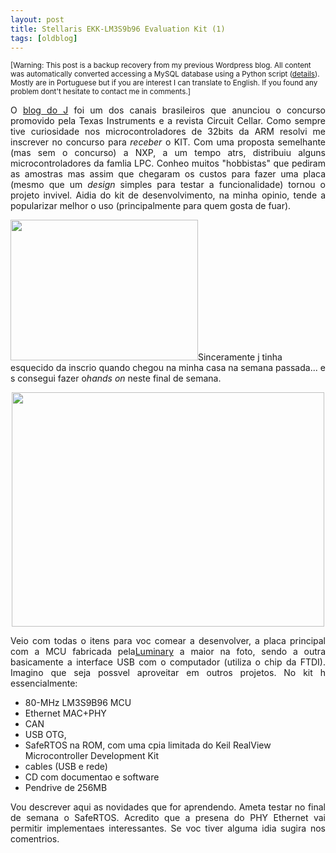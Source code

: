```yaml
---
layout: post
title: Stellaris EKK-LM3S9b96 Evaluation Kit (1)
tags: [oldblog]
---
```


<small>[Warning: This post is a backup recovery from my previous Wordpress blog. All content was automatically converted accessing a MySQL database using a Python script (<a href="http://maluta.github.io/blog/convert-wordpress-to-jekyll/">details</a>). Mostly are in Portuguese but if you are interest I can translate to English. If you found any problem dont't hesitate to contact me in comments.]</small>



<p style="text-align: justify;">O <a href="http://blogdoje.com.br/2010/01/29/texas-instruments-design-stellaris-2010-contest" target="_blank">blog do J</a> foi um dos canais brasileiros que anunciou o concurso promovido pela Texas Instruments e a revista Circuit Cellar. Como sempre tive curiosidade nos microcontroladores de 32bits da ARM resolvi me inscrever no concurso para <em>receber</em> o KIT. Com uma proposta semelhante (mas sem o concurso) a NXP, a um tempo atrs, distribuiu alguns microcontroladores da famlia LPC. Conheo muitos "hobbistas" que pediram as amostras mas assim que chegaram os custos para fazer uma placa (mesmo que um <em>design</em> simples para testar a funcionalidade) tornou o projeto invivel. Aidia do kit de desenvolvimento, na minha opinio, tende a popularizar melhor o uso (principalmente para quem gosta de fuar).</p>
<a href="http://www.coding.com.br/wp-content/uploads/2010/04/4493235551_3214e1f7fd.jpg"><img class="aligncenter size-medium wp-image-865" title="Caixa com o kit" src="http://www.coding.com.br/wp-content/uploads/2010/04/4493235551_3214e1f7fd-300x225.jpg" alt="" width="300" height="225" /></a>Sinceramente j tinha esquecido da inscrio quando chegou na minha casa na semana passada... e s consegui fazer o<em>hands on</em> neste final de semana.
<p style="text-align: center;"><img class="aligncenter" title="Itens dentro da caixa" src="http://www.coding.com.br/wp-content/uploads/2010/04/4493464217_41d7caa412.jpg" alt="" width="500" height="375" /></p>
<p style="text-align: justify;">Veio com todas o itens para voc comear a desenvolver, a placa principal com a MCU fabricada pela<a href="http://www.luminarymicro.com/" target="_blank">Luminary</a>  a maior na foto, sendo a outra basicamente a interface USB com o computador (utiliza o chip da FTDI). Imagino que seja possvel aproveitar em outros projetos. No kit h essencialmente:</p>

<ul>
	<li>80-MHz LM3S9B96 MCU</li>
	<li>Ethernet MAC+PHY</li>
	<li>CAN</li>
	<li>USB OTG,</li>
	<li>SafeRTOS na ROM, com uma cpia limitada do Keil RealView Microcontroller Development Kit</li>
	<li>cables (USB e rede)</li>
	<li>CD com documentao e software</li>
	<li>Pendrive de 256MB</li>
</ul>
<p style="text-align: justify;">Vou descrever aqui as novidades que for aprendendo. Ameta testar no final de semana o SafeRTOS. Acredito que a presena do PHY Ethernet vai permitir implementaes interessantes. Se voc tiver alguma idia sugira nos comentrios.</p>
<p style="text-align: justify;"></p>
<p style="text-align: justify;"></p>